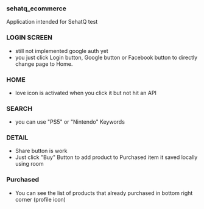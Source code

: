 ### sehatq_ecommerce ###
Application intended for SehatQ test

### LOGIN SCREEN ###
- still not implemented google auth yet
- you just click Login button, Google button or Facebook button to directly change page to Home.

### HOME ###
- love icon is activated when you click it but not hit an API

### SEARCH ###
- you can use "PS5" or "Nintendo" Keywords

### DETAIL ###
- Share button is work
- Just click "Buy" Button to add product to Purchased item it saved locally using room

### Purchased ###
- You can see the list of products that already purchased in bottom right corner (profile icon)
